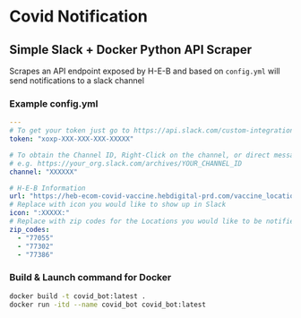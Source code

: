 # Covid Notification

## Simple Slack + Docker Python API Scraper

Scrapes an API endpoint exposed by H-E-B and based on `config.yml` will send notifications to a slack channel

### Example config.yml

```yaml
---
# To get your token just go to https://api.slack.com/custom-integrations/legacy-tokens Scroll down to the "Legacy information" section and click Issue token/Re-issue token
token: "xoxp-XXX-XXX-XXX-XXXXX"

# To obtain the Channel ID, Right-Click on the channel, or direct message and click copy link. The id is the last part of that link
# e.g. https://your_org.slack.com/archives/YOUR_CHANNEL_ID
channel: "XXXXXX"

# H-E-B Information
url: "https://heb-ecom-covid-vaccine.hebdigital-prd.com/vaccine_locations.json"
# Replace with icon you would like to show up in Slack
icon: ":XXXXX:"
# Replace with zip codes for the Locations you would like to be notified of
zip_codes:
  - "77055"
  - "77302"
  - "77386"
```

### Build & Launch command for Docker

```bash
docker build -t covid_bot:latest .
docker run -itd --name covid_bot covid_bot:latest
```
